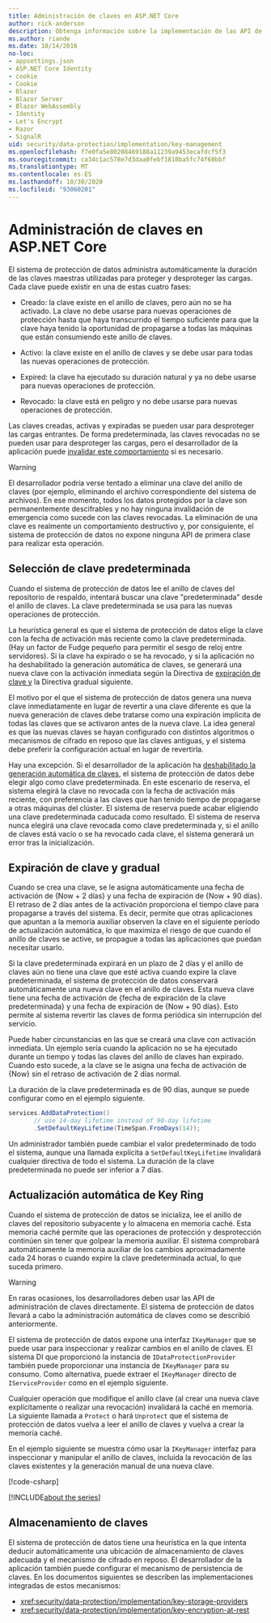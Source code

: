 ```yaml
---
title: Administración de claves en ASP.NET Core
author: rick-anderson
description: Obtenga información sobre la implementación de las API de administración de claves de protección de datos ASP.NET Core.
ms.author: riande
ms.date: 10/14/2016
no-loc:
- appsettings.json
- ASP.NET Core Identity
- cookie
- Cookie
- Blazor
- Blazor Server
- Blazor WebAssembly
- Identity
- Let's Encrypt
- Razor
- SignalR
uid: security/data-protection/implementation/key-management
ms.openlocfilehash: f7e0fa5e80208469188a11239a9453ecafdcf5f3
ms.sourcegitcommit: ca34c1ac578e7d3daa0febf1810ba5fc74f60bbf
ms.translationtype: MT
ms.contentlocale: es-ES
ms.lasthandoff: 10/30/2020
ms.locfileid: "93060201"
---
```

# <a name="key-management-in-aspnet-core"></a>Administración de claves en ASP.NET Core

<a name="data-protection-implementation-key-management"></a>

El sistema de protección de datos administra automáticamente la duración de las claves maestras utilizadas para proteger y desproteger las cargas. Cada clave puede existir en una de estas cuatro fases:

* Creado: la clave existe en el anillo de claves, pero aún no se ha activado. La clave no debe usarse para nuevas operaciones de protección hasta que haya transcurrido el tiempo suficiente para que la clave haya tenido la oportunidad de propagarse a todas las máquinas que están consumiendo este anillo de claves.

* Activo: la clave existe en el anillo de claves y se debe usar para todas las nuevas operaciones de protección.

* Expired: la clave ha ejecutado su duración natural y ya no debe usarse para nuevas operaciones de protección.

* Revocado: la clave está en peligro y no debe usarse para nuevas operaciones de protección.

Las claves creadas, activas y expiradas se pueden usar para desproteger las cargas entrantes. De forma predeterminada, las claves revocadas no se pueden usar para desproteger las cargas, pero el desarrollador de la aplicación puede [invalidar este comportamiento](xref:security/data-protection/consumer-apis/dangerous-unprotect#data-protection-consumer-apis-dangerous-unprotect) si es necesario.

>[!WARNING]
> El desarrollador podría verse tentado a eliminar una clave del anillo de claves (por ejemplo, eliminando el archivo correspondiente del sistema de archivos). En ese momento, todos los datos protegidos por la clave son permanentemente descifrables y no hay ninguna invalidación de emergencia como sucede con las claves revocadas. La eliminación de una clave es realmente un comportamiento destructivo y, por consiguiente, el sistema de protección de datos no expone ninguna API de primera clase para realizar esta operación.

## <a name="default-key-selection"></a>Selección de clave predeterminada

Cuando el sistema de protección de datos lee el anillo de claves del repositorio de respaldo, intentará buscar una clave "predeterminada" desde el anillo de claves. La clave predeterminada se usa para las nuevas operaciones de protección.

La heurística general es que el sistema de protección de datos elige la clave con la fecha de activación más reciente como la clave predeterminada. (Hay un factor de Fudge pequeño para permitir el sesgo de reloj entre servidores). Si la clave ha expirado o se ha revocado, y si la aplicación no ha deshabilitado la generación automática de claves, se generará una nueva clave con la activación inmediata según la Directiva de [expiración de clave y](xref:security/data-protection/implementation/key-management#data-protection-implementation-key-management-expiration) la Directiva gradual siguiente.

El motivo por el que el sistema de protección de datos genera una nueva clave inmediatamente en lugar de revertir a una clave diferente es que la nueva generación de claves debe tratarse como una expiración implícita de todas las claves que se activaron antes de la nueva clave. La idea general es que las nuevas claves se hayan configurado con distintos algoritmos o mecanismos de cifrado en reposo que las claves antiguas, y el sistema debe preferir la configuración actual en lugar de revertirla.

Hay una excepción. Si el desarrollador de la aplicación ha [deshabilitado la generación automática de claves](xref:security/data-protection/configuration/overview#disableautomatickeygeneration), el sistema de protección de datos debe elegir algo como clave predeterminada. En este escenario de reserva, el sistema elegirá la clave no revocada con la fecha de activación más reciente, con preferencia a las claves que han tenido tiempo de propagarse a otras máquinas del clúster. El sistema de reserva puede acabar eligiendo una clave predeterminada caducada como resultado. El sistema de reserva nunca elegirá una clave revocada como clave predeterminada y, si el anillo de claves está vacío o se ha revocado cada clave, el sistema generará un error tras la inicialización.

<a name="data-protection-implementation-key-management-expiration"></a>

## <a name="key-expiration-and-rolling"></a>Expiración de clave y gradual

Cuando se crea una clave, se le asigna automáticamente una fecha de activación de {Now + 2 días} y una fecha de expiración de {Now + 90 días}. El retraso de 2 días antes de la activación proporciona el tiempo clave para propagarse a través del sistema. Es decir, permite que otras aplicaciones que apuntan a la memoria auxiliar observen la clave en el siguiente período de actualización automática, lo que maximiza el riesgo de que cuando el anillo de claves se active, se propague a todas las aplicaciones que puedan necesitar usarlo.

Si la clave predeterminada expirará en un plazo de 2 días y el anillo de claves aún no tiene una clave que esté activa cuando expire la clave predeterminada, el sistema de protección de datos conservará automáticamente una nueva clave en el anillo de claves. Esta nueva clave tiene una fecha de activación de {fecha de expiración de la clave predeterminada} y una fecha de expiración de {Now + 90 días}. Esto permite al sistema revertir las claves de forma periódica sin interrupción del servicio.

Puede haber circunstancias en las que se creará una clave con activación inmediata. Un ejemplo sería cuando la aplicación no se ha ejecutado durante un tiempo y todas las claves del anillo de claves han expirado. Cuando esto sucede, a la clave se le asigna una fecha de activación de {Now} sin el retraso de activación de 2 días normal.

La duración de la clave predeterminada es de 90 días, aunque se puede configurar como en el ejemplo siguiente.

```csharp
services.AddDataProtection()
       // use 14-day lifetime instead of 90-day lifetime
       .SetDefaultKeyLifetime(TimeSpan.FromDays(14));
```

Un administrador también puede cambiar el valor predeterminado de todo el sistema, aunque una llamada explícita a `SetDefaultKeyLifetime` invalidará cualquier directiva de todo el sistema. La duración de la clave predeterminada no puede ser inferior a 7 días.

## <a name="automatic-key-ring-refresh"></a>Actualización automática de Key Ring

Cuando el sistema de protección de datos se inicializa, lee el anillo de claves del repositorio subyacente y lo almacena en memoria caché. Esta memoria caché permite que las operaciones de protección y desprotección continúen sin tener que golpear la memoria auxiliar. El sistema comprobará automáticamente la memoria auxiliar de los cambios aproximadamente cada 24 horas o cuando expire la clave predeterminada actual, lo que suceda primero.

>[!WARNING]
> En raras ocasiones, los desarrolladores deben usar las API de administración de claves directamente. El sistema de protección de datos llevará a cabo la administración automática de claves como se describió anteriormente.

El sistema de protección de datos expone una interfaz `IKeyManager` que se puede usar para inspeccionar y realizar cambios en el anillo de claves. El sistema DI que proporcionó la instancia de `IDataProtectionProvider` también puede proporcionar una instancia de `IKeyManager` para su consumo. Como alternativa, puede extraer el `IKeyManager` directo de `IServiceProvider` como en el ejemplo siguiente.

Cualquier operación que modifique el anillo clave (al crear una nueva clave explícitamente o realizar una revocación) invalidará la caché en memoria. La siguiente llamada a `Protect` o hará `Unprotect` que el sistema de protección de datos vuelva a leer el anillo de claves y vuelva a crear la memoria caché.

En el ejemplo siguiente se muestra cómo usar la `IKeyManager` interfaz para inspeccionar y manipular el anillo de claves, incluida la revocación de las claves existentes y la generación manual de una nueva clave.

[!code-csharp[](key-management/samples/key-management.cs)]

[!INCLUDE[about the series](~/includes/code-comments-loc.md)]

## <a name="key-storage"></a>Almacenamiento de claves

El sistema de protección de datos tiene una heurística en la que intenta deducir automáticamente una ubicación de almacenamiento de claves adecuada y el mecanismo de cifrado en reposo. El desarrollador de la aplicación también puede configurar el mecanismo de persistencia de claves. En los documentos siguientes se describen las implementaciones integradas de estos mecanismos:

* <xref:security/data-protection/implementation/key-storage-providers>
* <xref:security/data-protection/implementation/key-encryption-at-rest>
